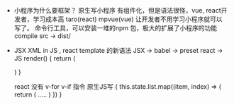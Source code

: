 - 小程序为什么要框架？
  原生写小程序 有组件化，但是语法很怪，vue, react开发者，学习成本高
  taro(react)   mpvue(vue)  让开发者不用学习小程序就可以写了。
  命令行工具，可以安装一堆的npm 包，极大的扩展了小程序的功能
  compile  src ->  dist/

- JSX
  XML  in  JS ,  react  template 的新语法
  JSX -> babel -> preset  react  -> JS
  render()
  { 
    return (

    )
  }

  react 没有 v-for v-if 指令
  原生JS写
  <view>
  {
    this.state.list.map((item, index) => {
      return (
        .....
      )
    })
  }
  </view>